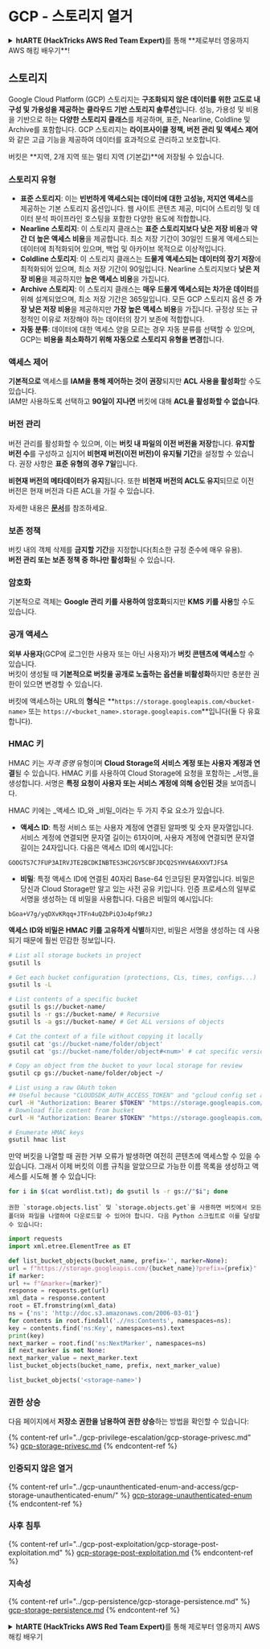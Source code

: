 # GCP - 스토리지 열거

<details>

<summary><strong>htARTE (HackTricks AWS Red Team Expert)</strong>를 통해 **제로부터 영웅까지 AWS 해킹 배우기**!</summary>

HackTricks를 지원하는 다른 방법:

* **회사가 HackTricks에 광고되길 원하거나 PDF로 HackTricks 다운로드**하려면 [**구독 요금제**](https://github.com/sponsors/carlospolop)를 확인하세요!
* [**공식 PEASS & HackTricks 스왜그**](https://peass.creator-spring.com)를 구입하세요
* [**The PEASS Family**](https://opensea.io/collection/the-peass-family)를 발견하세요, 당사의 독점 [**NFTs**](https://opensea.io/collection/the-peass-family) 컬렉션
* **💬 [Discord 그룹](https://discord.gg/hRep4RUj7f)** 또는 [텔레그램 그룹](https://t.me/peass)에 **가입**하거나 **트위터** 🐦 [**@carlospolopm**](https://twitter.com/carlospolopm)을 **팔로우**하세요.
* **HackTricks** 및 **HackTricks Cloud** github 저장소에 PR을 제출하여 **해킹 요령을 공유**하세요.

</details>

## 스토리지

Google Cloud Platform (GCP) 스토리지는 **구조화되지 않은 데이터를 위한 고도로 내구성 및 가용성을 제공하는** **클라우드 기반 스토리지 솔루션**입니다. 성능, 가용성 및 비용을 기반으로 하는 **다양한 스토리지 클래스**를 제공하며, 표준, Nearline, Coldline 및 Archive를 포함합니다. GCP 스토리지는 **라이프사이클 정책, 버전 관리 및 액세스 제어**와 같은 고급 기능을 제공하여 데이터를 효과적으로 관리하고 보호합니다.

버킷은 **지역, 2개 지역 또는 멀티 지역 (기본값)**에 저장될 수 있습니다.

### 스토리지 유형

* **표준 스토리지**: 이는 **빈번하게 액세스되는 데이터에 대한 고성능, 저지연 액세스**를 제공하는 기본 스토리지 옵션입니다. 웹 사이트 콘텐츠 제공, 미디어 스트리밍 및 데이터 분석 파이프라인 호스팅을 포함한 다양한 용도에 적합합니다.
* **Nearline 스토리지**: 이 스토리지 클래스는 **표준 스토리지보다 낮은 저장 비용**과 **약간 더 높은 액세스 비용**을 제공합니다. 최소 저장 기간이 30일인 드물게 액세스되는 데이터에 최적화되어 있으며, 백업 및 아카이브 목적으로 이상적입니다.
* **Coldline 스토리지**: 이 스토리지 클래스는 **드물게 액세스되는 데이터의 장기 저장**에 최적화되어 있으며, 최소 저장 기간이 90일입니다. Nearline 스토리지보다 **낮은 저장 비용**을 제공하지만 **높은 액세스 비용**을 가집니다.
* **Archive 스토리지**: 이 스토리지 클래스는 **매우 드물게 액세스되는 차가운 데이터**를 위해 설계되었으며, 최소 저장 기간은 365일입니다. 모든 GCP 스토리지 옵션 중 **가장 낮은 저장 비용**을 제공하지만 **가장 높은 액세스 비용**을 가집니다. 규정상 또는 규정적인 이유로 저장해야 하는 데이터의 장기 보존에 적합합니다.
* **자동 분류**: 데이터에 대한 액세스 양을 모르는 경우 자동 분류를 선택할 수 있으며, GCP는 **비용을 최소화하기 위해 자동으로 스토리지 유형을 변경**합니다.

### 액세스 제어

**기본적으로** 액세스를 **IAM을 통해 제어하는 것이 권장**되지만 **ACL 사용을 활성화**할 수도 있습니다.\
IAM만 사용하도록 선택하고 **90일이 지나면** 버킷에 대해 **ACL을 활성화할 수 없습니다**.

### 버전 관리

버전 관리를 활성화할 수 있으며, 이는 **버킷 내 파일의 이전 버전을 저장**합니다. **유지할 버전 수**를 구성하고 심지어 **비현재 버전(이전 버전)이 유지될 기간**을 설정할 수 있습니다. 권장 사항은 **표준 유형의 경우 7일**입니다.

**비현재 버전의 메타데이터가 유지**됩니다. 또한 **비현재 버전의 ACL도 유지**되므로 이전 버전은 현재 버전과 다른 ACL을 가질 수 있습니다.

자세한 내용은 [**문서**](https://cloud.google.com/storage/docs/object-versioning)를 참조하세요.

### 보존 정책

버킷 내의 객체 삭제를 **금지할 기간**을 지정합니다(최소한 규정 준수에 매우 유용).\
**버전 관리 또는 보존 정책 중 하나만 활성화**될 수 있습니다.

### 암호화

기본적으로 객체는 **Google 관리 키를 사용하여 암호화**되지만 **KMS 키를 사용**할 수도 있습니다.

### 공개 액세스

**외부 사용자**(GCP에 로그인한 사용자 또는 아닌 사용자)가 **버킷 콘텐츠에 액세스**할 수 있습니다.\
버킷이 생성될 때 **기본적으로 버킷을 공개로 노출하는 옵션을 비활성화**하지만 충분한 권한이 있으면 변경할 수 있습니다.

버킷에 액세스하는 URL의 **형식**은 **`https://storage.googleapis.com/<bucket-name>` 또는 `https://<bucket_name>.storage.googleapis.com`**입니다(둘 다 유효합니다).

### HMAC 키

HMAC 키는 _자격 증명_ 유형이며 **Cloud Storage의 서비스 계정 또는 사용자 계정과 연결**될 수 있습니다. HMAC 키를 사용하여 Cloud Storage에 요청을 포함하는 _서명_을 생성합니다. 서명은 **특정 요청이 사용자 또는 서비스 계정에 의해 승인된 것**을 보여줍니다.

HMAC 키에는 _액세스 ID_와 _비밀_이라는 두 가지 주요 요소가 있습니다.

*   **액세스 ID**: 특정 서비스 또는 사용자 계정에 연결된 알파벳 및 숫자 문자열입니다. 서비스 계정에 연결되면 문자열 길이는 61자이며, 사용자 계정에 연결되면 문자열 길이는 24자입니다. 다음은 액세스 ID의 예시입니다:

`GOOGTS7C7FUP3AIRVJTE2BCDKINBTES3HC2GY5CBFJDCQ2SYHV6A6XXVTJFSA`
*   **비밀**: 특정 액세스 ID에 연결된 40자리 Base-64 인코딩된 문자열입니다. 비밀은 당신과 Cloud Storage만 알고 있는 사전 공유 키입니다. 인증 프로세스의 일부로 서명을 생성하는 데 비밀을 사용합니다. 다음은 비밀의 예시입니다:

`bGoa+V7g/yqDXvKRqq+JTFn4uQZbPiQJo4pf9RzJ`

**액세스 ID와 비밀은 HMAC 키를 고유하게 식별**하지만, 비밀은 서명을 생성하는 데 사용되기 때문에 훨씬 민감한 정보입니다.
```bash
# List all storage buckets in project
gsutil ls

# Get each bucket configuration (protections, CLs, times, configs...)
gsutil ls -L

# List contents of a specific bucket
gsutil ls gs://bucket-name/
gsutil ls -r gs://bucket-name/ # Recursive
gsutil ls -a gs://bucket-name/ # Get ALL versions of objects

# Cat the context of a file without copying it locally
gsutil cat 'gs://bucket-name/folder/object'
gsutil cat 'gs://bucket-name/folder/object#<num>' # cat specific version

# Copy an object from the bucket to your local storage for review
gsutil cp gs://bucket-name/folder/object ~/

# List using a raw OAuth token
## Useful because "CLOUDSDK_AUTH_ACCESS_TOKEN" and "gcloud config set auth/access_token_file" doesn't work with gsutil
curl -H "Authorization: Bearer $TOKEN" "https://storage.googleapis.com/storage/v1/b/<storage-name>/o"
# Download file content from bucket
curl -H "Authorization: Bearer $TOKEN" "https://storage.googleapis.com/storage/v1/b/supportstorage-58249/o/flag.txt?alt=media" --output -

# Enumerate HMAC keys
gsutil hmac list
```
만약 버킷을 나열할 때 권한 거부 오류가 발생하면 여전히 콘텐츠에 액세스할 수 있을 수 있습니다. 그래서 이제 버킷의 이름 규칙을 알았으므로 가능한 이름 목록을 생성하고 액세스를 시도해 볼 수 있습니다:
```bash
for i in $(cat wordlist.txt); do gsutil ls -r gs://"$i"; done
```
```
권한 `storage.objects.list` 및 `storage.objects.get`을 사용하면 버킷에서 모든 폴더와 파일을 나열하여 다운로드할 수 있어야 합니다. 다음 Python 스크립트로 이를 달성할 수 있습니다:
```
```python
import requests
import xml.etree.ElementTree as ET

def list_bucket_objects(bucket_name, prefix='', marker=None):
url = f"https://storage.googleapis.com/{bucket_name}?prefix={prefix}"
if marker:
url += f"&marker={marker}"
response = requests.get(url)
xml_data = response.content
root = ET.fromstring(xml_data)
ns = {'ns': 'http://doc.s3.amazonaws.com/2006-03-01'}
for contents in root.findall('.//ns:Contents', namespaces=ns):
key = contents.find('ns:Key', namespaces=ns).text
print(key)
next_marker = root.find('ns:NextMarker', namespaces=ns)
if next_marker is not None:
next_marker_value = next_marker.text
list_bucket_objects(bucket_name, prefix, next_marker_value)

list_bucket_objects('<storage-name>')
```
### 권한 상승

다음 페이지에서 **저장소 권한을 남용하여 권한 상승**하는 방법을 확인할 수 있습니다:

{% content-ref url="../gcp-privilege-escalation/gcp-storage-privesc.md" %}
[gcp-storage-privesc.md](../gcp-privilege-escalation/gcp-storage-privesc.md)
{% endcontent-ref %}

### 인증되지 않은 열거

{% content-ref url="../gcp-unaunthenticated-enum-and-access/gcp-storage-unauthenticated-enum/" %}
[gcp-storage-unauthenticated-enum](../gcp-unaunthenticated-enum-and-access/gcp-storage-unauthenticated-enum/)
{% endcontent-ref %}

### 사후 침투

{% content-ref url="../gcp-post-exploitation/gcp-storage-post-exploitation.md" %}
[gcp-storage-post-exploitation.md](../gcp-post-exploitation/gcp-storage-post-exploitation.md)
{% endcontent-ref %}

### 지속성

{% content-ref url="../gcp-persistence/gcp-storage-persistence.md" %}
[gcp-storage-persistence.md](../gcp-persistence/gcp-storage-persistence.md)
{% endcontent-ref %}

<details>

<summary><strong>htARTE (HackTricks AWS Red Team Expert)</strong>를 통해 제로부터 영웅까지 AWS 해킹 배우기</summary>

HackTricks를 지원하는 다른 방법:

* **회사를 HackTricks에서 광고하거나 PDF로 다운로드**하려면 [**구독 요금제**](https://github.com/sponsors/carlospolop)를 확인하세요!
* [**공식 PEASS & HackTricks 스왜그**](https://peass.creator-spring.com)를 구매하세요
* [**The PEASS Family**](https://opensea.io/collection/the-peass-family)를 발견하세요, 당사의 독점 [**NFTs**](https://opensea.io/collection/the-peass-family) 컬렉션
* **💬 [**디스코드 그룹**](https://discord.gg/hRep4RUj7f) 또는 [**텔레그램 그룹**](https://t.me/peass)에 가입하거나** 트위터** 🐦 [**@carlospolopm**](https://twitter.com/carlospolopm)**을 팔로우하세요.**
* **HackTricks** 및 [**HackTricks Cloud**](https://github.com/carlospolop/hacktricks-cloud) 깃헙 저장소에 PR을 제출하여 해킹 트릭을 공유하세요.

</details>
